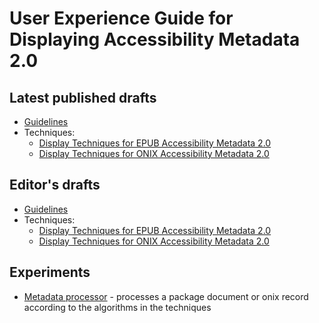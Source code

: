 # User Experience Guide for Displaying Accessibility Metadata 2.0

## Latest published drafts
 
* [Guidelines](https://w3c.github.io/publ-a11y/a11y-meta-display-guide/2.0/guidelines/)
* Techniques:
	* [Display Techniques for EPUB Accessibility Metadata 2.0](https://w3c.github.io/publ-a11y/a11y-meta-display-guide/2.0/techniques/epub-metadata/)
	* [Display Techniques for ONIX Accessibility Metadata 2.0](https://w3c.github.io/publ-a11y/a11y-meta-display-guide/2.0/techniques/onix-metadata/)


## Editor's drafts

* [Guidelines](https://w3c.github.io/publ-a11y/a11y-meta-display-guide/2.0/draft/guidelines/)
* Techniques:
	* [Display Techniques for EPUB Accessibility Metadata 2.0](https://w3c.github.io/publ-a11y/a11y-meta-display-guide/2.0/draft/techniques/epub-metadata/)
	* [Display Techniques for ONIX Accessibility Metadata 2.0](https://w3c.github.io/publ-a11y/a11y-meta-display-guide/2.0/draft/techniques/onix-metadata/)

## Experiments

- [Metadata processor](https://w3c.github.io/publ-a11y/a11y-meta-display-guide/2.0/experiments/meta-processor/) - processes a package document or onix record according to the algorithms in the techniques
